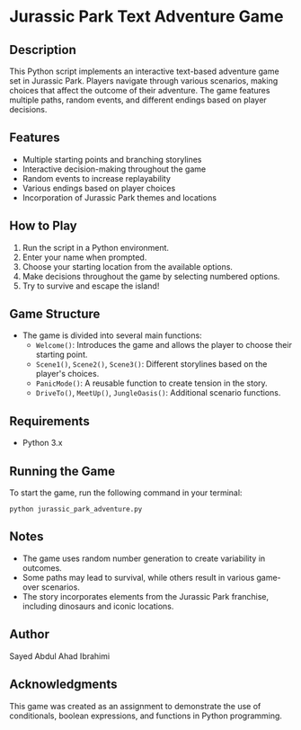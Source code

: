 # Jurassic Park Text Adventure Game

## Description

This Python script implements an interactive text-based adventure game set in Jurassic Park. Players navigate through various scenarios, making choices that affect the outcome of their adventure. The game features multiple paths, random events, and different endings based on player decisions.

## Features

- Multiple starting points and branching storylines
- Interactive decision-making throughout the game
- Random events to increase replayability
- Various endings based on player choices
- Incorporation of Jurassic Park themes and locations

## How to Play

1. Run the script in a Python environment.
2. Enter your name when prompted.
3. Choose your starting location from the available options.
4. Make decisions throughout the game by selecting numbered options.
5. Try to survive and escape the island!

## Game Structure

- The game is divided into several main functions:
  - `Welcome()`: Introduces the game and allows the player to choose their starting point.
  - `Scene1()`, `Scene2()`, `Scene3()`: Different storylines based on the player's choices.
  - `PanicMode()`: A reusable function to create tension in the story.
  - `DriveTo()`, `MeetUp()`, `JungleOasis()`: Additional scenario functions.

## Requirements

- Python 3.x

## Running the Game

To start the game, run the following command in your terminal:

```
python jurassic_park_adventure.py
```

## Notes

- The game uses random number generation to create variability in outcomes.
- Some paths may lead to survival, while others result in various game-over scenarios.
- The story incorporates elements from the Jurassic Park franchise, including dinosaurs and iconic locations.

## Author

Sayed Abdul Ahad Ibrahimi

## Acknowledgments

This game was created as an assignment to demonstrate the use of conditionals, boolean expressions, and functions in Python programming.
